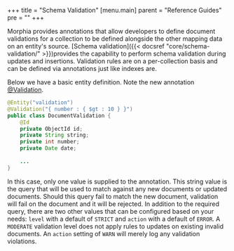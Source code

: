 +++
title = "Schema Validation"
[menu.main]
  parent = "Reference Guides"
  pre = "<i class='fa fa-file-text-o'></i>"
+++

Morphia provides annotations that allow developers to define document validations for a collection to be defined alongside the 
other mapping data on an entity's source.  [Schema validation]({{< docsref "core/schema-validation/" >}})provides the capability to 
perform schema validation during updates and insertions.  Validation rules are on a per-collection basis and can be defined via 
annotations just like indexes are.

Below we have a basic entity definition.  Note the new annotation [@Validation](/javadoc/dev/morphia/annotations/Validation.html).

```java
@Entity("validation")
@Validation("{ number : { $gt : 10 } }")
public class DocumentValidation {
    @Id
    private ObjectId id;
    private String string;
    private int number;
    private Date date;
    
    ...
}
```

In this case, only one value is supplied to the annotation.  This string value is the query that will be used to match against any new 
documents or updated documents.  Should this query fail to match the new document, validation will fail on the document and it will be 
rejected.  In addition to the required query, there are two other values that can be configured based on your needs:  `level` with a 
default of `STRICT` and `action` with a default of `ERROR`.  A `MODERATE` validation level does not apply rules to updates on 
 existing invalid documents.  An `action` setting of `WARN` will merely log any validation violations.

